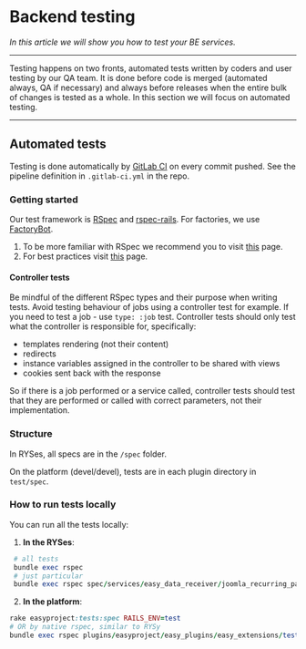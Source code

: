 # Backend testing

*In this article we will show you how to test your BE services.*

---

Testing happens on two fronts, automated tests written by coders and user testing by our QA team. It is done before code is merged (automated always, QA if necessary) and always before releases when the entire bulk of changes is tested as a whole. In this section we will focus on automated testing.

---

## Automated tests

Testing is done automatically by [GitLab CI](https://docs.gitlab.com/ce/ci/) on every commit pushed. See the pipeline definition in `.gitlab-ci.yml` in the repo.


### Getting started

Our test framework is [RSpec](https://github.com/rspec/rspec) and [rspec-rails](https://github.com/rspec/rspec-rails).
For factories, we use [FactoryBot](https://github.com/thoughtbot/factory_bot).

1. To be more familiar with RSpec we recommend you to visit [this](https://relishapp.com/rspec/) page.
2. For best practices visit [this](https://www.betterspecs.org/) page.

#### Controller tests
Be mindful of the different RSpec types and their purpose when writing tests. Avoid testing behaviour of jobs using a controller test for example. If you need to test a job - use `type: :job` test. Controller tests should only test what the controller is responsible for, specifically:
* templates rendering (not their content)
* redirects
* instance variables assigned in the controller to be shared with views
* cookies sent back with the response

So if there is a job performed or a service called, controller tests should test that they are performed or called with correct parameters, not their implementation.

### Structure

In RYSes, all specs are in the `/spec` folder.

On the platform (devel/devel), tests are in each plugin directory in `test/spec`.

### How to run tests locally

You can run all the tests locally:

1. **In the RYSes**:

```ruby
 # all tests
 bundle exec rspec
 # just particular
 bundle exec rspec spec/services/easy_data_receiver/joomla_recurring_payment_service_spec.rb
```

2. **In the platform**:

```ruby
rake easyproject:tests:spec RAILS_ENV=test
# OR by native rspec, similar to RYSy
bundle exec rspec plugins/easyproject/easy_plugins/easy_extensions/test/spec/models/user_spec.rb
```
